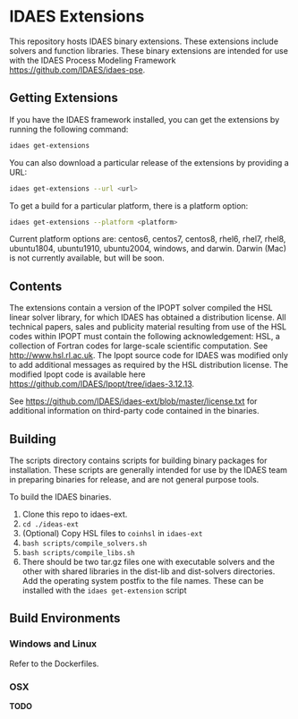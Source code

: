 # IDAES Extensions

This repository hosts IDAES binary extensions.  These extensions include solvers and function libraries.  These binary extensions are intended for use with the IDAES Process Modeling Framework https://github.com/IDAES/idaes-pse.

## Getting Extensions

If you have the IDAES framework installed, you can get the extensions by running the following command:

```sh
idaes get-extensions
```

You can also download a particular release of the extensions by providing a URL:

```sh
idaes get-extensions --url <url>
```

To get a build for a particular platform, there is a platform option:

```sh
idaes get-extensions --platform <platform>
```

Current platform options are: centos6, centos7, centos8, rhel6, rhel7, rhel8, ubuntu1804, ubuntu1910, ubuntu2004, windows, and darwin.  Darwin (Mac) is not currently available, but will be soon.

## Contents

The extensions contain a version of the IPOPT solver compiled the HSL linear solver library, for which IDAES has obtained
a distribution license. All technical papers, sales and publicity material resulting from use of the HSL codes within IPOPT
must contain the following acknowledgement: HSL, a collection of Fortran codes for large-scale scientific computation. See http://www.hsl.rl.ac.uk. The Ipopt source code for IDAES was modified only to add additional messages as required by the HSL
distribution license.  The modified Ipopt code is available here https://github.com/IDAES/Ipopt/tree/idaes-3.12.13.

See https://github.com/IDAES/idaes-ext/blob/master/license.txt for additional information on third-party code contained
in the binaries.

## Building

The scripts directory contains scripts for building binary packages for installation.  These scripts are generally intended for use by the IDAES team in preparing binaries for release, and are not general purpose tools.

To build the IDAES binaries.  
  1) Clone this repo to idaes-ext.
  2) ```cd ./ideas-ext```
  3) (Optional) Copy HSL files to ```coinhsl``` in ```idaes-ext```
  4) ```bash scripts/compile_solvers.sh```
  5) ```bash scripts/compile_libs.sh```
  6) There should be two tar.gz files one with executable solvers and the other with shared libraries in the dist-lib and dist-solvers directories. Add the operating system postfix to the file names. These can be installed with the ```idaes get-extension``` script

## Build Environments

### Windows and Linux

Refer to the Dockerfiles. 

### OSX

**TODO**
